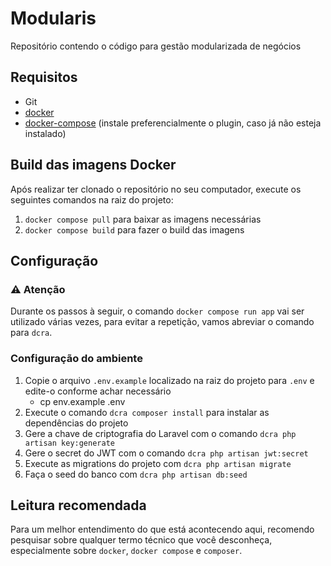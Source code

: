 # Modularis

Repositório contendo o código para gestão modularizada de negócios

## Requisitos

- Git
- [docker]
- [docker-compose] (instale preferencialmente o plugin, caso já não esteja instalado)

## Build das imagens Docker

Após realizar ter clonado o repositório no seu computador, execute os seguintes comandos na raiz do projeto:

1) `docker compose pull` para baixar as imagens necessárias
2) `docker compose build` para fazer o build das imagens

## Configuração

### ⚠️ Atenção

Durante os passos à seguir, o comando `docker compose run app` vai ser utilizado várias vezes, para evitar a repetição, vamos abreviar o comando para `dcra`.

### Configuração do ambiente

1) Copie o arquivo `.env.example` localizado na raiz do projeto para `.env` e edite-o conforme achar necessário
    - cp env.example .env
2) Execute o comando `dcra composer install` para instalar as dependências do projeto
3) Gere a chave de criptografia do Laravel com o comando `dcra php artisan key:generate`
4) Gere o secret do JWT com o comando `dcra php artisan jwt:secret`
5) Execute as migrations do projeto com `dcra php artisan migrate`
6) Faça o seed do banco com `dcra php artisan db:seed`

## Leitura recomendada

Para um melhor entendimento do que está acontecendo aqui, recomendo pesquisar sobre qualquer termo técnico que você desconheça, especialmente sobre `docker`, `docker compose` e `composer`.

[docker]: https://www.docker.com/
[docker-compose]: https://docs.docker.com/compose/

